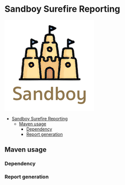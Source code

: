 # Sandboy Surefire Reporting

![logo.png](doc/logo.png)

<!-- START doctoc generated TOC please keep comment here to allow auto update -->
<!-- DON'T EDIT THIS SECTION, INSTEAD RE-RUN doctoc TO UPDATE -->

- [Sandboy Surefire Reporting](#sandboy-surefire-reporting)
    - [Maven usage](#maven-usage)
        - [Dependency](#dependency)
        - [Report generation](#report-generation)

<!-- END doctoc generated TOC please keep comment here to allow auto update -->

## Maven usage

### Dependency

### Report generation
